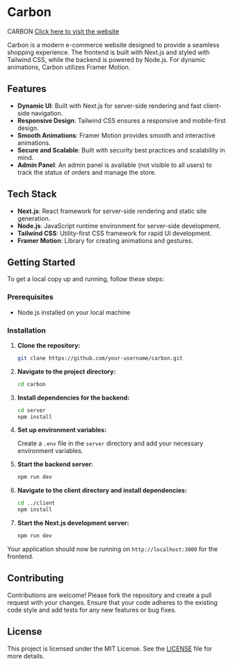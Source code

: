 # Carbon

CARBON
[Click here to visit the website](https://next-carbon.vercel.app/)

Carbon is a modern e-commerce website designed to provide a seamless shopping experience. The frontend is built with Next.js and styled with Tailwind CSS, while the backend is powered by Node.js. For dynamic animations, Carbon utilizes Framer Motion.

## Features

- **Dynamic UI**: Built with Next.js for server-side rendering and fast client-side navigation.
- **Responsive Design**: Tailwind CSS ensures a responsive and mobile-first design.
- **Smooth Animations**: Framer Motion provides smooth and interactive animations.
- **Secure and Scalable**: Built with security best practices and scalability in mind.
- **Admin Panel**: An admin panel is available (not visible to all users) to track the status of orders and manage the store.

## Tech Stack

- **Next.js**: React framework for server-side rendering and static site generation.
- **Node.js**: JavaScript runtime environment for server-side development.
- **Tailwind CSS**: Utility-first CSS framework for rapid UI development.
- **Framer Motion**: Library for creating animations and gestures.

## Getting Started

To get a local copy up and running, follow these steps:

### Prerequisites

- Node.js installed on your local machine

### Installation

1. **Clone the repository:**

    ```bash
    git clone https://github.com/your-username/carbon.git
    ```

2. **Navigate to the project directory:**

    ```bash
    cd carbon
    ```

3. **Install dependencies for the backend:**

    ```bash
    cd server
    npm install
    ```

4. **Set up environment variables:**

    Create a `.env` file in the `server` directory and add your necessary environment variables.

5. **Start the backend server:**

    ```bash
    npm run dev
    ```

6. **Navigate to the client directory and install dependencies:**

    ```bash
    cd ../client
    npm install
    ```

7. **Start the Next.js development server:**

    ```bash
    npm run dev
    ```

Your application should now be running on `http://localhost:3000` for the frontend.

## Contributing

Contributions are welcome! Please fork the repository and create a pull request with your changes. Ensure that your code adheres to the existing code style and add tests for any new features or bug fixes.

## License

This project is licensed under the MIT License. See the [LICENSE](LICENSE) file for more details.
